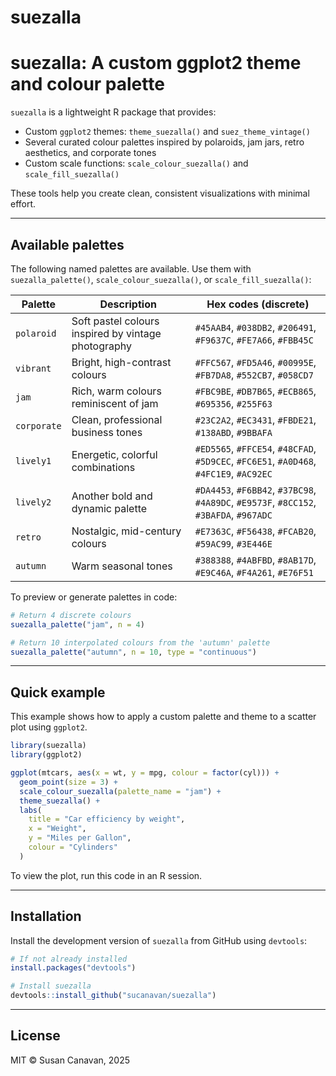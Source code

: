 suezalla
================

# suezalla: A custom ggplot2 theme and colour palette

`suezalla` is a lightweight R package that provides:

- Custom `ggplot2` themes: `theme_suezalla()` and `suez_theme_vintage()`
- Several curated colour palettes inspired by polaroids, jam jars, retro
  aesthetics, and corporate tones
- Custom scale functions: `scale_colour_suezalla()` and
  `scale_fill_suezalla()`

These tools help you create clean, consistent visualizations with
minimal effort.

------------------------------------------------------------------------

## Available palettes

The following named palettes are available. Use them with
`suezalla_palette()`, `scale_colour_suezalla()`, or
`scale_fill_suezalla()`:

| Palette | Description | Hex codes (discrete) |
|----|----|----|
| `polaroid` | Soft pastel colours inspired by vintage photography | `#45AAB4`, `#038DB2`, `#206491`, `#F9637C`, `#FE7A66`, `#FBB45C` |
| `vibrant` | Bright, high-contrast colours | `#FFC567`, `#FD5A46`, `#00995E`, `#FB7DA8`, `#552CB7`, `#058CD7` |
| `jam` | Rich, warm colours reminiscent of jam | `#FBC9BE`, `#DB7B65`, `#ECB865`, `#695356`, `#255F63` |
| `corporate` | Clean, professional business tones | `#23C2A2`, `#EC3431`, `#FBDE21`, `#138ABD`, `#9BBAFA` |
| `lively1` | Energetic, colorful combinations | `#ED5565`, `#FFCE54`, `#48CFAD`, `#5D9CEC`, `#FC6E51`, `#A0D468`, `#4FC1E9`, `#AC92EC` |
| `lively2` | Another bold and dynamic palette | `#DA4453`, `#F6BB42`, `#37BC98`, `#4A89DC`, `#E9573F`, `#8CC152`, `#3BAFDA`, `#967ADC` |
| `retro` | Nostalgic, mid-century colours | `#E7363C`, `#F56438`, `#FCAB20`, `#59AC99`, `#3E446E` |
| `autumn` | Warm seasonal tones | `#388388`, `#4ABFBD`, `#8AB17D`, `#E9C46A`, `#F4A261`, `#E76F51` |

To preview or generate palettes in code:

``` r
# Return 4 discrete colours
suezalla_palette("jam", n = 4)

# Return 10 interpolated colours from the 'autumn' palette
suezalla_palette("autumn", n = 10, type = "continuous")
```

------------------------------------------------------------------------

## Quick example

This example shows how to apply a custom palette and theme to a scatter
plot using `ggplot2`.

``` r
library(suezalla)
library(ggplot2)

ggplot(mtcars, aes(x = wt, y = mpg, colour = factor(cyl))) +
  geom_point(size = 3) +
  scale_colour_suezalla(palette_name = "jam") +
  theme_suezalla() +
  labs(
    title = "Car efficiency by weight",
    x = "Weight",
    y = "Miles per Gallon",
    colour = "Cylinders"
  )
```

To view the plot, run this code in an R session.

------------------------------------------------------------------------

## Installation

Install the development version of `suezalla` from GitHub using
`devtools`:

``` r
# If not already installed
install.packages("devtools")

# Install suezalla
devtools::install_github("sucanavan/suezalla")
```

------------------------------------------------------------------------

## License

MIT © Susan Canavan, 2025
